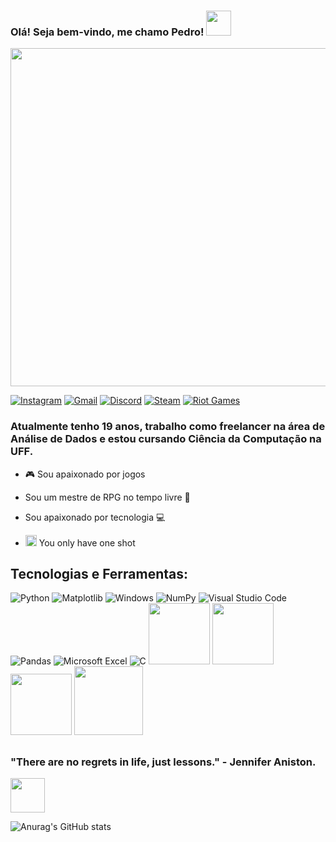 ### Olá! Seja bem-vindo, me chamo Pedro! <img src="https://static.wikia.nocookie.net/oneshot/images/c/cf/Niko_bulb.gif/revision/latest?cb=20170403131247" width="40px">

<div id="header">
  <img src="https://images-wixmp-ed30a86b8c4ca887773594c2.wixmp.com/f/7a997007-971c-447c-a2eb-0931b5d2529b/dhm1uqm-60b15682-2f4e-4d37-8c4f-507a7a15b8cc.gif?token=eyJ0eXAiOiJKV1QiLCJhbGciOiJIUzI1NiJ9.eyJzdWIiOiJ1cm46YXBwOjdlMGQxODg5ODIyNjQzNzNhNWYwZDQxNWVhMGQyNmUwIiwiaXNzIjoidXJuOmFwcDo3ZTBkMTg4OTgyMjY0MzczYTVmMGQ0MTVlYTBkMjZlMCIsIm9iaiI6W1t7InBhdGgiOiJcL2ZcLzdhOTk3MDA3LTk3MWMtNDQ3Yy1hMmViLTA5MzFiNWQyNTI5YlwvZGhtMXVxbS02MGIxNTY4Mi0yZjRlLTRkMzctOGM0Zi01MDdhN2ExNWI4Y2MuZ2lmIn1dXSwiYXVkIjpbInVybjpzZXJ2aWNlOmZpbGUuZG93bmxvYWQiXX0.kc2kevlDJape-uYAAHzYbXjZX52acPRcd3J2gv59dtg" width="541"/>
</div>

[![Instagram](https://img.shields.io/badge/Instagram-E4405F?style=for-the-badge&logo=instagram&logoColor=white)](https://instagram.com/pedrobigwolf)
[![Gmail](https://img.shields.io/badge/Gmail-D14836?style=for-the-badge&logo=gmail&logoColor=white)](mailto:pedrox2102@gmail.com)
[![Discord](https://img.shields.io/badge/Discord-%235865F2.svg?style=for-the-badge&logo=discord&logoColor=white)](pedr9vskcray)
[![Steam](https://img.shields.io/badge/steam-%23000000.svg?style=for-the-badge&logo=steam&logoColor=white)](https://steamcommunity.com/id/Pedr9vskCray/)
[![Riot Games](https://img.shields.io/badge/riotgames-D32936.svg?style=for-the-badge&logo=riotgames&logoColor=white)](Pedr9vskCray#8089)

<p align="center">
  <h3>Atualmente tenho 19 anos, trabalho como freelancer na área de Análise de Dados e estou cursando Ciência da Computação na UFF.</h3>
</p>

 - 🎮 Sou apaixonado por jogos
   
 - Sou um mestre de RPG no tempo livre 📓
 
 - Sou apaixonado por tecnologia 💻
 
 - <img src="https://static.wikia.nocookie.net/oneshot/images/e/e6/Enlarged_sunicon.png/revision/latest?cb=20161215051555" width="18px"> You only have one shot

## Tecnologias e Ferramentas: 

![Python](https://img.shields.io/badge/python-3670A0?style=for-the-badge&logo=python&logoColor=ffdd54)
![Matplotlib](https://img.shields.io/badge/Matplotlib-%23ffffff.svg?style=for-the-badge&logo=Matplotlib&logoColor=black)
![Windows](https://img.shields.io/badge/Windows-0078D6?style=for-the-badge&logo=windows&logoColor=white)
![NumPy](https://img.shields.io/badge/numpy-%23013243.svg?style=for-the-badge&logo=numpy&logoColor=white)
![Visual Studio Code](https://img.shields.io/badge/Visual%20Studio%20Code-0078d7.svg?style=for-the-badge&logo=visual-studio-code&logoColor=white)
![Pandas](https://img.shields.io/badge/pandas-%23150458.svg?style=for-the-badge&logo=pandas&logoColor=white)
![Microsoft Excel](https://img.shields.io/badge/Microsoft_Excel-217346?style=for-the-badge&logo=microsoft-excel&logoColor=white)
![C](https://img.shields.io/badge/c-%2300599C.svg?style=for-the-badge&logo=c&logoColor=white)
<img src="https://img.shields.io/badge/MySQL-4479A1?style=flat&logo=mysql&logoColor=white" width="98px">
<img src="https://img.shields.io/badge/SQLite-003B57?style=flat&logo=sqlite&logoColor=white" width="98px">
<img src="https://img.shields.io/badge/Ubuntu-E95420?style=flat&logo=ubuntu&logoColor=white" width="98px">
<img src="https://img.shields.io/badge/GitHub-181717?style=flat&logo=github&logoColor=white" width="110px">

##

<p align="center">
  <h3>"There are no regrets in life, just lessons."
- Jennifer Aniston.</h3>
  <img src="https://media.tenor.com/8QTiEfTe1RoAAAAi/niko-oneshot.gif" width="55px">
</p>

![Anurag's GitHub stats](https://github-readme-stats.vercel.app/api?username=Pedr9vskCray&show_icons=true&theme=ambient_gradient)
